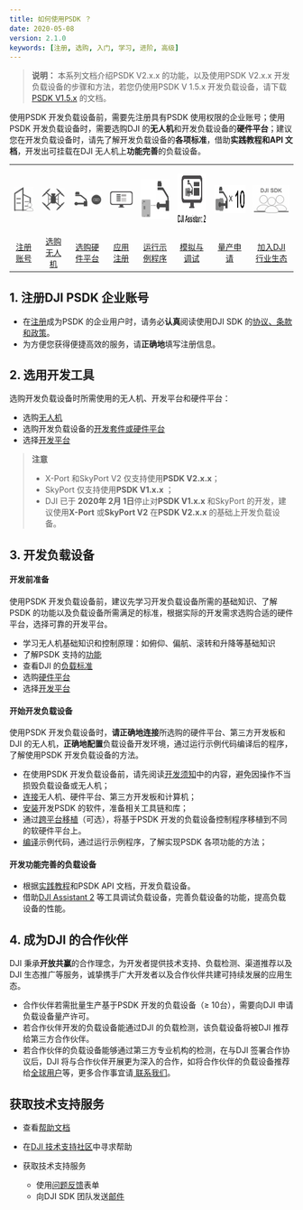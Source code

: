 ```yaml
---
title: 如何使用PSDK ？
date: 2020-05-08
version: 2.1.0
keywords: [注册, 选购, 入门, 学习, 进阶, 高级]
---
```

> **说明：** 本系列文档介绍PSDK V2.x.x 的功能，以及使用PSDK V2.x.x 开发负载设备的步骤和方法，若您仍使用PSDK V 1.5.x 开发负载设备，请下载[PSDK V1.5.x](https://terra-1-g.djicdn.com/71a7d383e71a4fb8887a310eb746b47f/psdk/payload-sdk-doc-1.0.zip) 的文档。

使用PSDK 开发负载设备前，需要先注册具有PSDK 使用权限的企业账号；使用PSDK 开发负载设备时，需要选购DJI 的**无人机**和开发负载设备的**硬件平台**；建议您在开发负载设备时，请先了解开发负载设备的**各项标准**，借助**实践教程和API 文档**，开发出可挂载在DJI 无人机上**功能完善**的负载设备。

<div>
<table>
<tbody>
  <tr>
   <td style="border-right: none;border-left: none;"><div><p><span>
      <img src="../../images/how-to-use/1.png" width="60" style="vertical-align:middle" alt/></span></p></div></td></td>
       <td style="border-right: none;border-left: none;"><div><p><span>
      <img src="../../images/how-to-use/2.png" width="70" style="vertical-align:middle" alt/></span></p></div></td></td>
        <td style="border-right: none;border-left: none;"><div><p><span>
      <img src="../../images/how-to-use/3.png" width="90" style="vertical-align:middle" alt/></span></p></div></td></td>
         <td style="border-right: none;border-left: none;"><div><p><span>
      <img src="../../images/how-to-use/4.png" width="70" style="vertical-align:middle" alt/></span></p></div></td></td>
         <td style="border-right: none;border-left: none;"><div><p><span>
      <img src="../../images/how-to-use/5.png" height="70" width="90" style="vertical-align:middle" alt/></span></p></div></td></td>
         <td style="border-right: none;border-left: none;"><div><p><span>
      <img src="../../images/how-to-use/6.png" height="90" width="90" style="vertical-align:middle" alt/></span></p></div></td></td>
         <td style="border-right: none;border-left: none;"><div><p><span>
      <img src="../../images/how-to-use/7.png" height="50" width="100" style="vertical-align:middle" alt/></span></p></div></td></td>
         <td style="border-right: none;border-left: none;"><div><p><span>
      <img src="../../images/how-to-use/8.png" height="50" width="70" style="vertical-align:middle" alt/></span></p></div></td></td>
  </tr>
  <tr>
   <td style="text-align:center"><a href="https://developer.dji.com/payload-sdk/apply/" target="_blank">注册账号</a></td>
   <td style="text-align:center"><a href="https://www.dji.com/cn/products/compare-m200-series?site=brandsite&from=nav" target="_blank" >选购无人机</a></td>
   <td style="text-align:center"><a href="../payloadguide/hardware.html">选购硬件平台</a></td>
   <td style="text-align:center"><a href="https://developer.dji.com/user/apps/#allhtml">应用注册</a></td>
   <td style="text-align:center"><a href="../quickstart/run-the-sample.html">运行示例程序</a></td>
   <td style="text-align:center"><a href="https://www.dji.com/cn/downloads/softwares/assistant-dji-2-for-matrice">模拟与调试</a></td>
   <td style="text-align:center"><a href="mailto:dev@dji.com">量产申请</a></td>
   <td style="text-align:center"><a href="mailto:dev@dji.com">加入DJI 行业生态</a></td>
  </tr>
</tbody>
</table>
</div>

## 1. 注册DJI PSDK 企业账号

* 在<a href="https://developer.dji.com/payload-sdk/apply/" target="_blank">注册</a>成为PSDK 的企业用户时，请务必**认真**阅读使用DJI SDK 的<a href="https://developer.dji.com/cn/policies/privacy/">协议、条款和政策</a>。
* 为方便您获得便捷高效的服务，请**正确地**填写注册信息。

## 2. 选用开发工具
选购开发负载设备时所需使用的无人机、开发平台和硬件平台：

* 选购<a href="https://www.dji.com/cn/products/compare-m200-series?site=brandsite&from=nav" target="_blank" >无人机</a>
* 选购开发负载设备的[开发套件或硬件平台](../payloadguide/hardware.html)
* 选择[开发平台](../payloadguide/platform.html)

> **注意**
> * X-Port 和SkyPort V2 仅支持使用**PSDK V2.x.x**；
> * SkyPort 仅支持使用**PSDK V1.x.x** ；
> * DJI 已于 **2020年 2月 1日**停止对**PSDK V1.x.x** 和SkyPort 的开发，建议使用**X-Port** 或**SkyPort V2** 在**PSDK V2.x.x** 的基础上开发负载设备。

## 3. 开发负载设备

#### 开发前准备
使用PSDK 开发负载设备前，建议先学习开发负载设备所需的基础知识、了解PSDK 的功能以及负载设备所需满足的标准，根据实际的开发需求选购合适的硬件平台，选择可靠的开发平台。

* 学习无人机基础知识和控制原理：如俯仰、偏航、滚转和升降等基础知识  
* 了解PSDK 支持的[功能](./feature-list.html)   
* 查看DJI 的[负载标准](../payloadguide/payload-criterion.html)   
* 选购[硬件平台](../payloadguide/hardware.html)   
* 选择[开发平台](../payloadguide/platform.html)    

#### 开始开发负载设备
使用PSDK 开发负载设备时，**请正确地连接**所选购的硬件平台、第三方开发板和DJI 的无人机，**正确地配置**负载设备开发环境，通过运行示例代码编译后的程序，了解使用PSDK 开发负载设备的方法。

* 在使用PSDK 开发负载设备前，请先阅读[开发须知](../quickstart/attention.html)中的内容，避免因操作不当损毁负载设备或无人机；
* [连接](../quickstart/device-connection.html)无人机、硬件平台、第三方开发板和计算机；
* [安装](../quickstart/development-environment.html)开发PSDK 的软件，准备相关工具链和库；
* 通过[跨平台移植](../quickstart/porting.html)（可选），将基于PSDK 开发的负载设备控制程序移植到不同的软硬件平台上。
* [编译](../quickstart/run-the-sample.html)示例代码，通过运行示例程序，了解实现PSDK 各项功能的方法；


#### 开发功能完善的负载设备
* 根据[实践教程](../quickstart/integratePSDK.html)和PSDK API 文档，开发负载设备。
* 借助[DJI Assistant 2](https://www.dji.com/cn/downloads) 等工具调试负载设备，完善负载设备的功能，提高负载设备的性能。

## 4. 成为DJI 的合作伙伴
DJI 秉承**开放共赢**的合作理念，为开发者提供技术支持、负载检测、渠道推荐以及DJI 生态推广等服务，诚挚携手广大开发者以及合作伙伴共建可持续发展的应用生态。

* 合作伙伴若需批量生产基于PSDK 开发的负载设备（≥ 10台），需要向DJI 申请负载设备量产许可。
* 若合作伙伴开发的负载设备能通过DJI 的负载检测，该负载设备将被DJI 推荐给第三方合作伙伴。
* 若合作伙伴的负载设备能够通过第三方专业机构的检测，在与DJI 签署合作协议后，DJI 将与合作伙伴开展更为深入的合作，如将合作伙伴的负载设备推荐给<a href="https://www.dji.com/cn/products/enterprise#partner-payloads">全球用户</a>等，更多合作事宜请<a href="mailto:dev@dji.com"> 联系我们</a>。

## 获取技术支持服务

* 查看<a href="../FAQ/index.html">帮助文档</a>

* 在<a href="https://bbs.dji.com/forum-79-1.html?from=developer">DJI 技术支持社区</a>中寻求帮助  

* 获取技术支持服务  
    * 使用<a href="https://formcrafts.com/a/dji-developer-feedback-cn">问题反馈</a>表单  
    * 向DJI SDK 团队发送<a href="mailto:dev@dji.com">邮件</a>
